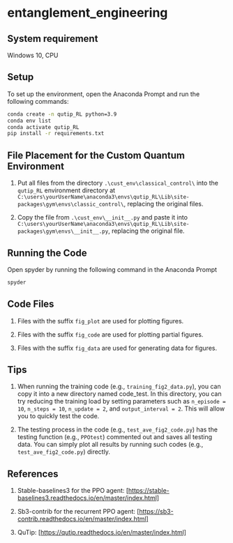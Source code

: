 # entanglement_engineering

## System requirement

Windows 10, CPU

## Setup

To set up the environment, open the Anaconda Prompt and run the following commands:

```sh
conda create -n qutip_RL python=3.9
conda env list
conda activate qutip_RL
pip install -r requirements.txt
```

## File Placement for the Custom Quantum Environment
1. Put all files from the directory `.\cust_env\classical_control\` into the `qutip_RL` environment directory at `C:\users\yourUserName\anaconda3\envs\qutip_RL\Lib\site-packages\gym\envs\classic_control\`, replacing the original files.

2. Copy the file from `.\cust_env\__init__.py` and paste it into `C:\users\yourUserName\anaconda3\envs\qutip_RL\Lib\site-packages\gym\envs\__init__.py`, replacing the original file.

## Running the Code

Open spyder by running the following command in the Anaconda Prompt
```sh
spyder
```

## Code Files

1. Files with the suffix `fig_plot` are used for plotting figures.

2. Files with the suffix `fig_code` are used for plotting partial figures.

3. Files with the suffix `fig_data` are used for generating data for figures.

## Tips

1. When running the training code (e.g., `training_fig2_data.py`), you can copy it into a new directory named code_test. In this directory, you can try reducing the training load by setting parameters such as `n_episode = 10`, `n_steps = 10`, `n_update = 2`, and `output_interval = 2`. This will allow you to quickly test the code.

2. The testing process in the code (e.g., `test_ave_fig2_code.py`) has the testing function (e.g., `PPOtest`) commented out and saves all testing data. You can simply plot all results by running such codes (e.g., `test_ave_fig2_code.py`) directly.

## References

1. Stable-baselines3 for the PPO agent: [https://stable-baselines3.readthedocs.io/en/master/index.html]

2. Sb3-contrib for the recurrent PPO agent: [https://sb3-contrib.readthedocs.io/en/master/index.html]

3. QuTip: [https://qutip.readthedocs.io/en/master/index.html]
